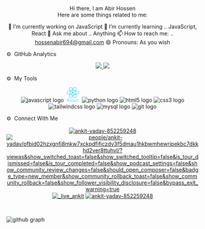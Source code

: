 <div align="center">
   Hi there, I am Abir Hossen
</div>  
<div align="center">
Here are some things related to me:

   🔭 I’m currently working on JavaScript
   🌱 I’m currently learning .. JavaScript, React
   💬 Ask me about .. Anything
   📫 How to reach me: .. hossenabir694@gmail.com
   😄 Pronouns: As you wish  
</div>

⚙️ &nbsp;GitHub Analytics

<p align="center">
<a href="https://github.com/AbirhossenCSE">
  <img height="180em" src="https://github-readme-stats-eight-theta.vercel.app/api?username=AbirhossenCSE&show_icons=true&theme=algolia&include_all_commits=true&count_private=true"/>
  <img height="180em" src="https://github-readme-stats-eight-theta.vercel.app/api/top-langs/?username=AbirhossenCSE&layout=compact&langs_count=8&theme=algolia"/>
</a>
</p>

⚙️ &nbsp;My Tools

<div align="center">
  <img src="https://cdn.jsdelivr.net/gh/devicons/devicon/icons/javascript/javascript-original.svg" height="40" width="52" alt="javascript logo"  />
  <img src="https://raw.githubusercontent.com/devicons/devicon/master/icons/react/react-original-wordmark.svg" alt="react" width="40" height="40"/>
  <img src="https://cdn.jsdelivr.net/gh/devicons/devicon/icons/python/python-original.svg" height="40" width="52" alt="python logo"  />
  <img src="https://cdn.jsdelivr.net/gh/devicons/devicon/icons/html5/html5-original.svg" height="40" width="52" alt="html5 logo"  />
  <img src="https://cdn.jsdelivr.net/gh/devicons/devicon/icons/css3/css3-original.svg" height="40" width="52" alt="css3 logo"  />
  <img src="https://cdn.jsdelivr.net/gh/devicons/devicon/icons/tailwindcss/tailwindcss-original-wordmark.svg" height="40" width="52" alt="tailwindcss logo"  />
  <img src="https://cdn.jsdelivr.net/gh/devicons/devicon/icons/mysql/mysql-original.svg" height="40" width="52" alt="mysql logo"  />
  <img src="https://cdn.jsdelivr.net/gh/devicons/devicon/icons/git/git-original.svg" height="40" width="52" alt="git logo"  />
  
 
</div>


⚙️ &nbsp;Connect With Me
<p align="center">
<a href="https://www.linkedin.com/in/abir-hossain-9a627b257/" target="blank"><img align="center" src="https://raw.githubusercontent.com/rahuldkjain/github-profile-readme-generator/master/src/images/icons/Social/linked-in-alt.svg" alt="ankit-yadav-852259248" height="30" width="40" /></a>
<a href="https://www.facebook.com/abir.mondol.503" target="blank"><img align="center" src="https://raw.githubusercontent.com/rahuldkjain/github-profile-readme-generator/master/src/images/icons/Social/facebook.svg" alt="people/ankit-yadav/pfbid02hzxgnfj8mkw7xckpdfificzdv3f5dmau1hkbwmhewrjpekbc7dkkhd2ver8ttuhvl/?viewas&show_switched_toast=false&show_switched_tooltip=false&is_tour_dismissed=false&is_tour_completed=false&show_podcast_settings=false&show_community_review_changes=false&should_open_composer=false&badge_type=new_member&show_community_rollback_toast=false&show_community_rollback=false&show_follower_visibility_disclosure=false&bypass_exit_warning=true" height="30" width="40" /></a>
<a href="https://www.instagram.com/md.abir_.hossen/" target="blank"><img align="center" src="https://raw.githubusercontent.com/rahuldkjain/github-profile-readme-generator/master/src/images/icons/Social/instagram.svg" alt="_live_ankit" height="30" width="40" /></a>
<a href="https://api.whatsapp.com/send?phone=01727469464" target="blank"><img align="center" src="https://raw.githubusercontent.com/rahuldkjain/github-profile-readme-generator/master/src/images/icons/Social/whatsapp.svg" alt="ankit-yadav-852259248" height="30" width="40" /></a>
</p>


<br>

![github graph](https://github-readme-activity-graph.vercel.app/graph?username=AbirhossenCSE&theme=react-light)
<br>

